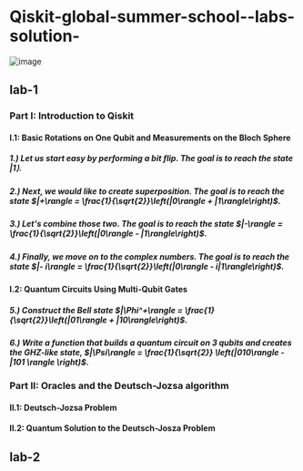 # Qiskit-global-summer-school--labs-solution-
![image](https://user-images.githubusercontent.com/70172995/128358103-5acc13de-eea9-4db5-992f-3f796d5fac34.png)

## lab-1
### Part I: Introduction to Qiskit
#### I.1: Basic Rotations on One Qubit and Measurements on the Bloch Sphere
##### 1.) Let us start easy by performing a bit flip. The goal is to reach the state $|1\rangle$. 
##### 2.) Next, we would like to create superposition. The goal is to reach the state $|+\rangle = \frac{1}{\sqrt{2}}\left(|0\rangle + |1\rangle\right)$.
##### 3.) Let's combine those two. The goal is to reach the state $|-\rangle = \frac{1}{\sqrt{2}}\left(|0\rangle - |1\rangle\right)$. 
##### 4.) Finally, we move on to the complex numbers. The goal is to reach the state $|- i\rangle = \frac{1}{\sqrt{2}}\left(|0\rangle - i|1\rangle\right)$.
#### I.2: Quantum Circuits Using Multi-Qubit Gates
##### 5.) Construct the Bell state $|\Phi^+\rangle = \frac{1}{\sqrt{2}}\left(|01\rangle + |10\rangle\right)$.
##### 6.) Write a function that builds a quantum circuit on 3 qubits and creates the GHZ-like state, $|\Psi\rangle = \frac{1}{\sqrt{2}} \left(|010\rangle - |101 \rangle \right)$.
### Part II: Oracles and the Deutsch-Jozsa algorithm
#### II.1: Deutsch-Jozsa Problem
#### II.2: Quantum Solution to the Deutsch-Josza Problem


## lab-2
